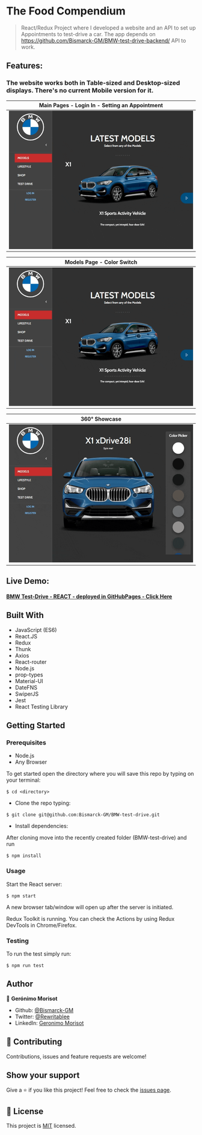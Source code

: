 # The Food Compendium

> React/Redux Project where I developed a website and an API to set up Appointments to test-drive a car. The app depends on https://github.com/Bismarck-GM/BMW-test-drive-backend/ API to work. 
## Features:

### The website works both in Table-sized and Desktop-sized displays. There's no current Mobile version for it.

Main Pages - Login In - Setting an Appointment          |
:-------------------------:                             |
![Desktop](./Appointments.gif)                          |

Models Page - Color Switch         |
:-------------------------:        |
![Desktop](./MainThemeChange.gif)  |

360° Showcase                      |
:-------------------------:        |
![Desktop](./360Feature.gif)  |


## Live Demo:

#### [BMW Test-Drive - REACT - deployed in GitHubPages - Click Here](https://bismarck-gm.github.io/BMW-test-drive/)

## Built With

- JavaScript (ES6)
- React.JS
- Redux
- Thunk
- Axios
- React-router
- Node.js
- prop-types
- Material-UI
- DateFNS
- SwiperJS
- Jest
- React Testing Library

## Getting Started

### Prerequisites

- Node.js
- Any Browser

To get started open the directory where you will save this repo by typing on your terminal:

```
$ cd <directory>
```

- Clone the repo typing:

```
$ git clone git@github.com:Bismarck-GM/BMW-test-drive.git
```

- Install dependencies:

After cloning move into the recently created folder (BMW-test-drive) and run

```
$ npm install
```

### Usage

Start the React server:

```
$ npm start
```

A new browser tab/window will open up after the server is initiated.

Redux Toolkit is running. You can check the Actions by using Redux DevTools in Chrome/Firefox.
### Testing

To run the test simply run:

```
$ npm run test
```
## Author

👤 **Gerónimo Morisot**

- Github: [@Bismarck-GM](https://github.com/Bismarck-GM)
- Twitter: [@Rewritablee](https://twitter.com/Rewritablee)
- LinkedIn: [Geronimo Morisot](https://linkedin.com/in/geronimomorisot)

## 🤝 Contributing

Contributions, issues and feature requests are welcome!

## Show your support

Give a ⭐️ if you like this project!
Feel free to check the [issues page](issues/).

## 📝 License

This project is [MIT](lic.url) licensed.